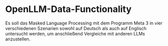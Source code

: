 # OpenLLM-Data-Functionality
Es soll das Masked Language Processing mit dem Programm Meta 3 in vier verschiedenen Szenarien sowohl auf Deutsch als auch auf Englisch untersucht werden, um anschließend Vergleiche mit anderen LLMs anzustellen.
